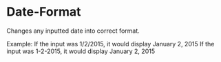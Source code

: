 # Date-Format

Changes any inputted date into correct format.

Example: If the input was 1/2/2015, it would display January 2, 2015
         If the input was 1-2-2015, it would display January 2, 2015


